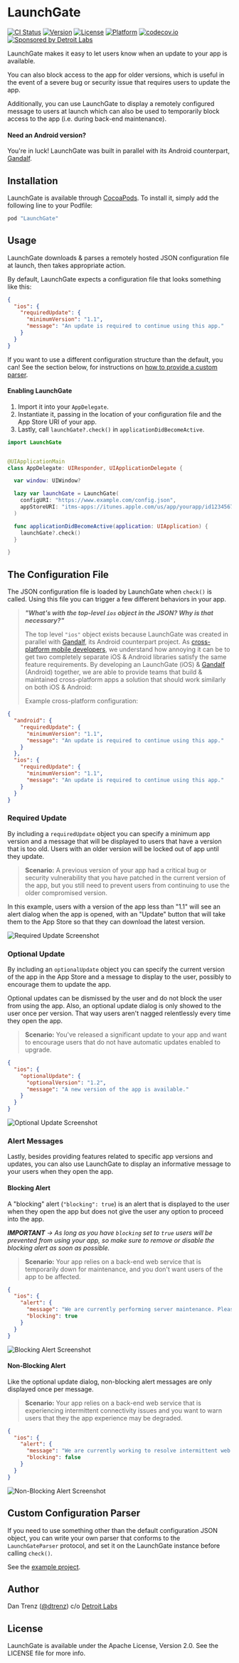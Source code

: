 # LaunchGate

[![CI Status](http://img.shields.io/travis/dtrenz/LaunchGate.svg?style=flat)](https://travis-ci.org/dtrenz/LaunchGate)
[![Version](https://img.shields.io/cocoapods/v/LaunchGate.svg?style=flat)](http://cocoapods.org/pods/LaunchGate)
[![License](https://img.shields.io/cocoapods/l/LaunchGate.svg?style=flat)](http://cocoapods.org/pods/LaunchGate)
[![Platform](https://img.shields.io/cocoapods/p/LaunchGate.svg?style=flat)](http://cocoapods.org/pods/LaunchGate)
[![codecov.io](https://codecov.io/github/dtrenz/LaunchGate/coverage.svg?branch=develop)](https://codecov.io/github/dtrenz/LaunchGate?branch=develop)
[![Sponsored by Detroit Labs](https://img.shields.io/badge/sponsor-Detroit%20Labs-000000.svg?style=flat)](http://www.detroitlabs.com)

LaunchGate makes it easy to let users know when an update
to your app is available.

You can also block access to the app for older versions,
which is useful in the event of a severe bug or security
issue that requires users to update the app.

Additionally, you can use LaunchGate to display a remotely
configured message to users at launch which can also be
used to temporarily block access to the app (i.e. during
back-end maintenance).

#### Need an Android version?
You're in luck! LaunchGate was built in parallel with its Android counterpart,
[Gandalf](http://btkelly.github.io/gandalf/).


## Installation

LaunchGate is available through [CocoaPods](http://cocoapods.org). To install
it, simply add the following line to your Podfile:

```ruby
pod "LaunchGate"
```


## Usage

LaunchGate downloads & parses a remotely hosted JSON configuration file at launch,
then takes appropriate action.

By default, LaunchGate expects a configuration file that looks something like this:

```json
{
  "ios": {
    "requiredUpdate": {
      "minimumVersion": "1.1",
      "message": "An update is required to continue using this app."
    }
  }
}
```

If you want to use a different configuration structure than the default, you can!
See the section below, for instructions on [how to provide a custom parser](#custom-configuration-parser).

#### Enabling LaunchGate

1. Import it into your `AppDelegate`.
2. Instantiate it, passing in the location of your configuration file and the
App Store URI of your app.
3. Lastly, call `launchGate?.check()` in `applicationDidBecomeActive`.

```swift
import LaunchGate


@UIApplicationMain
class AppDelegate: UIResponder, UIApplicationDelegate {

  var window: UIWindow?

  lazy var launchGate = LaunchGate(
    configURI: "https://www.example.com/config.json",
    appStoreURI: "itms-apps://itunes.apple.com/us/app/yourapp/id123456789"
  )

  func applicationDidBecomeActive(application: UIApplication) {
    launchGate?.check()
  }

}
```


## The Configuration File

The JSON configuration file is loaded by LaunchGate when `check()` is called.
Using this file you can trigger a few different behaviors in your app.

> _**"What's with the top-level `ios` object in the JSON? Why is that necessary?"**_
>
> The top level `"ios"` object exists because LaunchGate was created in parallel
with [Gandalf](http://btkelly.github.io/gandalf/), its Android counterpart project.
As [cross-platform mobile developers](http://www.detroitlabs.com), we understand
how annoying it can be to get two completely separate iOS & Android libraries
satisfy the same feature requirements. By developing an LaunchGate (iOS) &
[Gandalf](http://btkelly.github.io/gandalf/) (Android) together, we are able to
provide teams that build & maintained cross-platform apps a solution that should
work similarly on both iOS & Android:
>
>
> Example cross-platform configuration:
>
```json 
{
  "android": {
    "requiredUpdate": {
      "minimumVersion": "1.1",
      "message": "An update is required to continue using this app."
    }
  },
  "ios": {
    "requiredUpdate": {
      "minimumVersion": "1.1",
      "message": "An update is required to continue using this app."
    }
  }
}
```

### Required Update

By including a `requiredUpdate` object you can specify a minimum app
version and a message that will be displayed to users that have a version that
is too old. Users with an older version will be locked out of app until they
update.

> **Scenario:** A previous version of your app had a critical bug or security
vulnerability that you have patched in the current version of the app, but you
still need to prevent users from continuing to use the older compromised version.



In this example, users with a version of the app less than "1.1" will see an
alert dialog when the app is opened, with an "Update" button that will take them
to the App Store so that they can download the latest version.

![Required Update Screenshot](https://raw.githubusercontent.com/dtrenz/LaunchGate/develop/Screenshots/required-update.png)


### Optional Update

By including an `optionalUpdate` object you can specify the current version of
the app in the App Store and a message to display to the user, possibly to
encourage them to update the app.

Optional updates can be dismissed by the user and do not block the user from
using the app. Also, an optional update dialog is only showed to the user once
per version. That way users aren't nagged relentlessly every time they open the app.

> **Scenario:** You've released a significant update to your app and want to
encourage users that do not have automatic updates enabled to upgrade.

```json
{
  "ios": {
    "optionalUpdate": {
      "optionalVersion": "1.2",
      "message": "A new version of the app is available."
    }
  }
}
```

![Optional Update Screenshot](https://raw.githubusercontent.com/dtrenz/LaunchGate/develop/Screenshots/optional-update.png)


### Alert Messages

Lastly, besides providing features related to specific app versions and updates,
you can also use LaunchGate to display an informative message to your users when
they open the app.

#### Blocking Alert

A "blocking" alert (`"blocking": true`) is an alert that is displayed to the
user when they open the app but does not give the user any option to proceed
into the app.

_**IMPORTANT** &rarr; As long as you have `blocking` set to `true` users will
be prevented from using your app, so make sure to remove or disable the blocking
alert as soon as possible._

> **Scenario:** Your app relies on a back-end web service that is temporarily down
for maintenance, and you don't want users of the app to be affected.

```json
{
  "ios": {
    "alert": {
      "message": "We are currently performing server maintenance. Please try again later.",
      "blocking": true
    }
  }
}
```

![Blocking Alert Screenshot](https://raw.githubusercontent.com/dtrenz/LaunchGate/develop/Screenshots/alert-blocking.png)


#### Non-Blocking Alert

Like the optional update dialog, non-blocking alert messages are only displayed once per message.

> **Scenario:** Your app relies on a back-end web service that is experiencing
intermittent connectivity issues and you want to warn users that they the app
experience may be degraded.

```json
{
  "ios": {
    "alert": {
      "message": "We are currently working to resolve intermittent web service issues. We apologize if your app experience is affected.",
      "blocking": false
    }
  }
}
```

![Non-Blocking Alert Screenshot](https://raw.githubusercontent.com/dtrenz/LaunchGate/develop/Screenshots/alert-nonblocking.png)


## Custom Configuration Parser

If you need to use something other than the default configuration JSON object,
you can write your own parser that conforms to the `LaunchGateParser` protocol,
and set it on the LaunchGate instance before calling `check()`.

See the [example project](https://github.com/dtrenz/LaunchGate/blob/master/Example/Example/AppDelegate.swift#L24-L27).


## Author

Dan Trenz ([@dtrenz](http://www.twitter.com/dtrenz)) c/o [Detroit Labs](http://www.detroitlabs.com)


## License

LaunchGate is available under the Apache License, Version 2.0. See the LICENSE file for more info.
